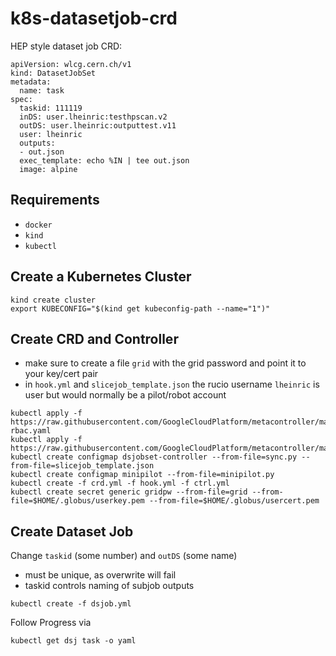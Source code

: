 # k8s-datasetjob-crd
HEP style dataset job CRD:

```
apiVersion: wlcg.cern.ch/v1
kind: DatasetJobSet
metadata:
  name: task
spec:
  taskid: 111119
  inDS: user.lheinric:testhpscan.v2
  outDS: user.lheinric:outputtest.v11
  user: lheinric
  outputs:
  - out.json
  exec_template: echo %IN | tee out.json
  image: alpine
```


## Requirements
* `docker`
* `kind`
* `kubectl`

## Create a Kubernetes Cluster 
```
kind create cluster
export KUBECONFIG="$(kind get kubeconfig-path --name="1")"
```

## Create CRD and Controller

- make sure to create a file `grid` with the grid password and point it to your key/cert pair
- in `hook.yml` and `slicejob_template.json` the rucio username `lheinric` is user but would
  normally be a pilot/robot account

```
kubectl apply -f https://raw.githubusercontent.com/GoogleCloudPlatform/metacontroller/master/manifests/metacontroller-rbac.yaml
kubectl apply -f https://raw.githubusercontent.com/GoogleCloudPlatform/metacontroller/master/manifests/metacontroller.yaml
kubectl create configmap dsjobset-controller --from-file=sync.py --from-file=slicejob_template.json
kubectl create configmap minipilot --from-file=minipilot.py
kubectl create -f crd.yml -f hook.yml -f ctrl.yml
kubectl create secret generic gridpw --from-file=grid --from-file=$HOME/.globus/userkey.pem --from-file=$HOME/.globus/usercert.pem
```

## Create Dataset Job 

Change `taskid` (some number) and `outDS` (some name)
- must be unique, as overwrite will fail
- taskid controls naming of subjob outputs

```
kubectl create -f dsjob.yml
```

Follow Progress via
```
kubectl get dsj task -o yaml
```

